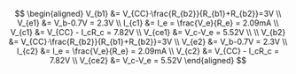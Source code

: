 $$
\begin{aligned}
V_{b1} &= V_{CC}·\frac{R_{b2}}{R_{b1}+R_{b2}}=3V \\
V_{e1} &= V_b-0.7V = 2.3V \\
I_{c1} &= I_e = \frac{V_e}{R_e} = 2.09mA \\
V_{c1} &= V_{CC} - I_cR_c = 7.82V \\
V_{ce1} &= V_c-V_e = 5.52V \\
\\
V_{b2} &= V_{CC}·\frac{R_{b2}}{R_{b1}+R_{b2}}=3V \\
V_{e2} &= V_b-0.7V = 2.3V \\
I_{c2} &= I_e = \frac{V_e}{R_e} = 2.09mA \\
V_{c2} &= V_{CC} - I_cR_c = 7.82V \\
V_{ce2} &= V_c-V_e = 5.52V
\end{aligned}
$$

